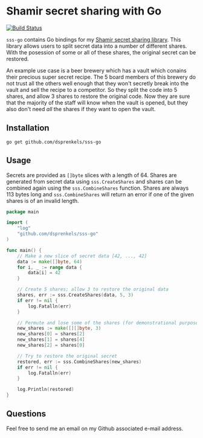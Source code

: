 # Shamir secret sharing with Go

[![Build Status](https://travis-ci.org/dsprenkels/sss-go.svg?branch=master)](https://travis-ci.org/dsprenkels/sss-go)

`sss-go` contains Go bindings for my [Shamir secret sharing library][sss].
This library allows users to split secret data into a number of different
shares. With the posession of some or all of these shares, the original secret
can be restored.

An example use case is a beer brewery which has a vault which conains their
precious super secret recipe. The 5 board members of this brewery do not trust
all the others well enough that they won't secretly break into the vault and
sell the recipe to a competitor. So they split the code into 5 shares, and
allow 3 shares to restore the original code. Now they are sure that the
majority of the staff will know when the vault is opened, but they also don't
need *all* the shares if they want to open the vault.

## Installation

```shell
go get github.com/dsprenkels/sss-go
```

## Usage

Secrets are provided as `[]byte` slices with a length of 64. Shares are
generated from secret data using `sss.CreateShares` and shares can be combined
again using the `sss.CombineShares` function. Shares are always 113 bytes long
and `sss.CombineShares` will return an error if one of the given shares is of
an invalid length.

```go
package main

import (
    "log"
    "github.com/dsprenkels/sss-go"
)

func main() {
    // Make a new slice of secret data [42, ..., 42]
    data := make([]byte, 64)
    for i, _ := range data {
        data[i] = 42
    }

    // Create 5 shares; allow 3 to restore the original data
    shares, err := sss.CreateShares(data, 5, 3)
    if err != nil {
        log.Fatalln(err)
    }

    // Permute and lose some of the shares (for demonstrational purposes)
    new_shares := make([][]byte, 3)
    new_shares[0] = shares[2]
    new_shares[1] = shares[4]
    new_shares[2] = shares[0]

    // Try to restore the original secret
    restored, err := sss.CombineShares(new_shares)
    if err != nil {
        log.Fatalln(err)
    }

    log.Println(restored)
}
```

## Questions

Feel free to send me an email on my Github associated e-mail address.

[randombytes]: https://github.com/dsprenkels/randombytes
[sss]: https://github.com/dsprenkels/sss
